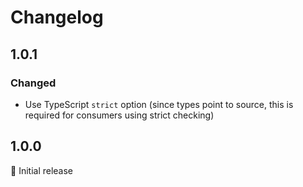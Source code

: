 # Changelog

## 1.0.1

### Changed

- Use TypeScript `strict` option (since types point to source, this is required for consumers using strict checking)

## 1.0.0

:tada: Initial release

